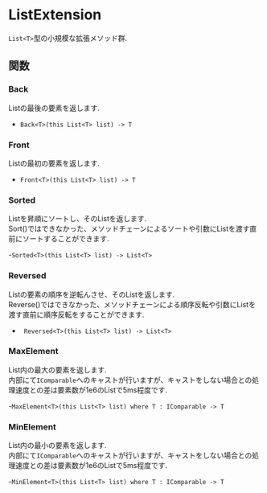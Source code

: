# ListExtension
`List<T>`型の小規模な拡張メソッド群.



## 関数


### Back
Listの最後の要素を返します.

- `Back<T>(this List<T> list) -> T`


### Front
Listの最初の要素を返します.

- `Front<T>(this List<T> list) -> T`


### Sorted
Listを昇順にソートし、そのListを返します.  
Sort()ではできなかった、メソッドチェーンによるソートや引数にListを渡す直前にソートすることができます.

-`Sorted<T>(this List<T> list) -> List<T>`

###  Reversed
Listの要素の順序を逆転んさせ、そのListを返します.  
Reverse()ではできなかった、メソッドチェーンによる順序反転や引数にListを渡す直前に順序反転をすることができます.

- ` Reversed<T>(this List<T> list) -> List<T>`

### MaxElement
List内の最大の要素を返します.  
内部にて`IComparable`へのキャストが行いますが、キャストをしない場合との処理速度との差は要素数が1e6のListで5ms程度です.

-`MaxElement<T>(this List<T> list) where T : IComparable -> T`

### MinElement
List内の最小の要素を返します.  
内部にて`IComparable`へのキャストが行いますが、キャストをしない場合との処理速度との差は要素数が1e6のListで5ms程度です.

-`MinElement<T>(this List<T> list) where T : IComparable -> T`
